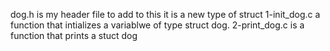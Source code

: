 dog.h is my header file to add to this it is a new type of struct
1-init_dog.c a function that intializes a variablwe of type struct dog.
2-print_dog.c is a function that prints a stuct dog
